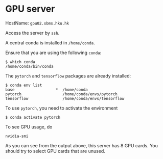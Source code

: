 # GPU server

HostName: `gpu02.sbms.hku.hk`

Access the server by `ssh`.

A central conda is installed in `/home/conda`.

Ensure that you are using the following `conda`:

```
$ which conda
/home/conda/bin/conda
```

The `pytorch` and `tensorflow` packages are already installed:

```
$ conda env list
base                  *  /home/conda
pytorch                  /home/conda/envs/pytorch
tensorflow               /home/conda/envs/tensorflow
```

To use `pytorch`, you need to activate the environment
```
$ conda activate pytorch
```

To see GPU usage, do

```
nvidia-smi
```

As you can see from the output above, this server has 8 GPU cards.
You should try to select GPU cards that are unused.

